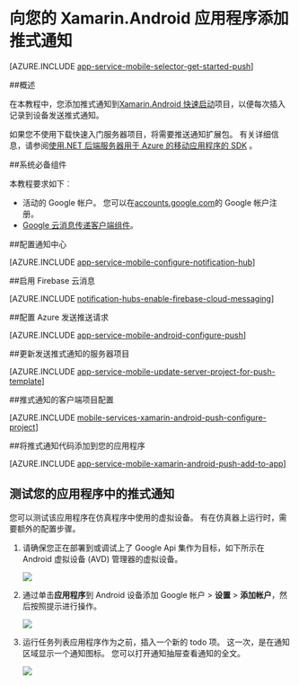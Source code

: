 <properties
    pageTitle="将推式通知添加到您的 Xamarin.Android 应用程序 |Azure 应用程序服务"
    description="了解如何使用 Azure 应用程序服务和 Azure 通知集线器于 Xamarin.Android 应用程序发送推式通知"
    services="app-service\mobile"
    documentationCenter="xamarin"
    authors="ysxu"
    manager="erikre"
    editor=""/>

<tags
    ms.service="app-service-mobile"
    ms.workload="mobile"
    ms.tgt_pltfrm="mobile-xamarin-android"
    ms.devlang="dotnet"
    ms.topic="article"
    ms.date="10/12/2016"
    ms.author="yuaxu"/>

# <a name="add-push-notifications-to-your-xamarinandroid-app"></a>向您的 Xamarin.Android 应用程序添加推式通知

[AZURE.INCLUDE [app-service-mobile-selector-get-started-push](../../includes/app-service-mobile-selector-get-started-push.md)]

##<a name="overview"></a>概述


在本教程中，您添加推式通知到[Xamarin.Android 快速启动](app-service-mobile-windows-store-dotnet-get-started.md)项目，以便每次插入记录到设备发送推式通知。

如果您不使用下载快速入门服务器项目，将需要推送通知扩展包。 有关详细信息，请参阅[使用.NET 后端服务器用于 Azure 的移动应用程序的 SDK](app-service-mobile-dotnet-backend-how-to-use-server-sdk.md) 。


##<a name="prerequisites"></a>系统必备组件

本教程要求如下︰

+ 活动的 Google 帐户。 您可以在[accounts.google.com](http://go.microsoft.com/fwlink/p/?LinkId=268302)的 Google 帐户注册。
+ [Google 云消息传递客户端组件](http://components.xamarin.com/view/GCMClient/)。

##<a name="configure-hub"></a>配置通知中心

[AZURE.INCLUDE [app-service-mobile-configure-notification-hub](../../includes/app-service-mobile-configure-notification-hub.md)]

##<a id="register"></a>启用 Firebase 云消息

[AZURE.INCLUDE [notification-hubs-enable-firebase-cloud-messaging](../../includes/notification-hubs-enable-firebase-cloud-messaging.md)]

##<a name="configure-azure-to-send-push-requests"></a>配置 Azure 发送推送请求

[AZURE.INCLUDE [app-service-mobile-android-configure-push](../../includes/app-service-mobile-android-configure-push-for-firebase.md)]

##<a id="update-server"></a>更新发送推式通知的服务器项目

[AZURE.INCLUDE [app-service-mobile-update-server-project-for-push-template](../../includes/app-service-mobile-update-server-project-for-push-template.md)]

##<a id="configure-app"></a>推式通知的客户端项目配置

[AZURE.INCLUDE [mobile-services-xamarin-android-push-configure-project](../../includes/mobile-services-xamarin-android-push-configure-project.md)]

##<a id="add-push"></a>将推式通知代码添加到您的应用程序

[AZURE.INCLUDE [app-service-mobile-xamarin-android-push-add-to-app](../../includes/app-service-mobile-xamarin-android-push-add-to-app.md)]

## <a name="test"></a>测试您的应用程序中的推式通知

您可以测试该应用程序在仿真程序中使用的虚拟设备。 有在仿真器上运行时，需要额外的配置步骤。

1. 请确保您正在部署到或调试上了 Google Api 集作为目标，如下所示在 Android 虚拟设备 (AVD) 管理器的虚拟设备。

    ![](./media/app-service-mobile-xamarin-android-get-started-push/google-apis-avd-settings.png)

2. 通过单击**应用程序**到 Android 设备添加 Google 帐户 > **设置** > **添加帐户**，然后按照提示进行操作。

    ![](./media/app-service-mobile-xamarin-android-get-started-push/add-google-account.png)

3. 运行任务列表应用程序作为之前，插入一个新的 todo 项。 这一次，是在通知区域显示一个通知图标。 您可以打开通知抽屉查看通知的全文。

    ![](./media/app-service-mobile-xamarin-android-get-started-push/android-notifications.png)


<!-- URLs. -->
[Xamarin.Android quick start]: app-service-mobile-xamarin-android-get-started.md
[Google Cloud Messaging Client Component]: http://components.xamarin.com/view/GCMClient/
[Azure Mobile Services Component]: http://components.xamarin.com/view/azure-mobile-services/
